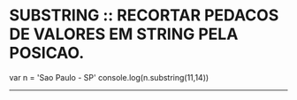 
# SUBSTRING :: RECORTAR PEDACOS DE VALORES EM STRING PELA POSICAO.

var n = 'Sao Paulo - SP'
console.log(n.substring(11,14))

---

